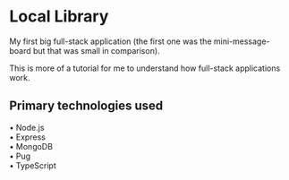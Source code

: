 # Local Library

My first big full-stack application (the first one was the mini-message-board but that was small in comparison).

This is more of a tutorial for me to understand how full-stack applications work.

## Primary technologies used

• Node.js
<br>
• Express
<br>
• MongoDB
<br>
• Pug
<br>
• TypeScript

